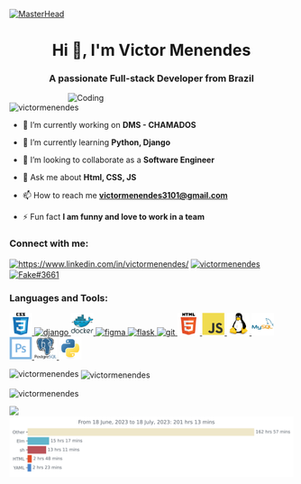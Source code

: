 [![MasterHead](https://mir-s3-cdn-cf.behance.net/project_modules/fs/54b6c068097599.5b50bca476b9b.gif)](https://victormenendes.io)
<h1 align="center">Hi 👋, I'm Victor Menendes</h1>
<h3 align="center">A passionate Full-stack Developer from Brazil</h3>
<img align="right" alt="Coding" width="400" src="https://miro.medium.com/max/1272/1*ZSVmWGcc1weENb0ShawWxw.gif">

<p align="left"> <img src="https://komarev.com/ghpvc/?username=victormenendes&label=Profile%20views&color=0e75b6&style=flat" alt="victormenendes" /> </p>

- 🔭 I’m currently working on **DMS - CHAMADOS**

- 🌱 I’m currently learning **Python, Django**

- 👯 I’m looking to collaborate as a **Software Engineer**

- 💬 Ask me about **Html, CSS, JS**

- 📫 How to reach me **victormenendes3101@gmail.com**

- ⚡ Fun fact **I am funny and love to work in a team**

<h3 align="left">Connect with me:</h3>
<p align="left">
<a href="https://linkedin.com/in/https://www.linkedin.com/in/victormenendes/" target="blank"><img align="center" src="https://raw.githubusercontent.com/rahuldkjain/github-profile-readme-generator/master/src/images/icons/Social/linked-in-alt.svg" alt="https://www.linkedin.com/in/victormenendes/" height="30" width="40" /></a>
<a href="https://instagram.com/victormenendes" target="blank"><img align="center" src="https://raw.githubusercontent.com/rahuldkjain/github-profile-readme-generator/master/src/images/icons/Social/instagram.svg" alt="victormenendes" height="30" width="40" /></a>
<a href="https://discord.gg/Fake#3661" target="blank"><img align="center" src="https://raw.githubusercontent.com/rahuldkjain/github-profile-readme-generator/master/src/images/icons/Social/discord.svg" alt="Fake#3661" height="30" width="40" /></a>
</p>

<h3 align="left">Languages and Tools:</h3>
<p align="left"> <a href="https://www.w3schools.com/css/" target="_blank" rel="noreferrer"> <img src="https://raw.githubusercontent.com/devicons/devicon/master/icons/css3/css3-original-wordmark.svg" alt="css3" width="40" height="40"/> </a> <a href="https://www.djangoproject.com/" target="_blank" rel="noreferrer"> <img src="https://cdn.worldvectorlogo.com/logos/django.svg" alt="django" width="40" height="40"/> </a> <a href="https://www.docker.com/" target="_blank" rel="noreferrer"> <img src="https://raw.githubusercontent.com/devicons/devicon/master/icons/docker/docker-original-wordmark.svg" alt="docker" width="40" height="40"/> </a> <a href="https://www.figma.com/" target="_blank" rel="noreferrer"> <img src="https://www.vectorlogo.zone/logos/figma/figma-icon.svg" alt="figma" width="40" height="40"/> </a> <a href="https://flask.palletsprojects.com/" target="_blank" rel="noreferrer"> <img src="https://www.vectorlogo.zone/logos/pocoo_flask/pocoo_flask-icon.svg" alt="flask" width="40" height="40"/> </a> <a href="https://git-scm.com/" target="_blank" rel="noreferrer"> <img src="https://www.vectorlogo.zone/logos/git-scm/git-scm-icon.svg" alt="git" width="40" height="40"/> </a> <a href="https://www.w3.org/html/" target="_blank" rel="noreferrer"> <img src="https://raw.githubusercontent.com/devicons/devicon/master/icons/html5/html5-original-wordmark.svg" alt="html5" width="40" height="40"/> </a> <a href="https://developer.mozilla.org/en-US/docs/Web/JavaScript" target="_blank" rel="noreferrer"> <img src="https://raw.githubusercontent.com/devicons/devicon/master/icons/javascript/javascript-original.svg" alt="javascript" width="40" height="40"/> </a> <a href="https://www.linux.org/" target="_blank" rel="noreferrer"> <img src="https://raw.githubusercontent.com/devicons/devicon/master/icons/linux/linux-original.svg" alt="linux" width="40" height="40"/> </a> <a href="https://www.mysql.com/" target="_blank" rel="noreferrer"> <img src="https://raw.githubusercontent.com/devicons/devicon/master/icons/mysql/mysql-original-wordmark.svg" alt="mysql" width="40" height="40"/> </a> <a href="https://www.photoshop.com/en" target="_blank" rel="noreferrer"> <img src="https://raw.githubusercontent.com/devicons/devicon/master/icons/photoshop/photoshop-line.svg" alt="photoshop" width="40" height="40"/> </a> <a href="https://www.postgresql.org" target="_blank" rel="noreferrer"> <img src="https://raw.githubusercontent.com/devicons/devicon/master/icons/postgresql/postgresql-original-wordmark.svg" alt="postgresql" width="40" height="40"/> </a> <a href="https://www.python.org" target="_blank" rel="noreferrer"> <img src="https://raw.githubusercontent.com/devicons/devicon/master/icons/python/python-original.svg" alt="python" width="40" height="40"/> </a> </p>

<p><img align="left" src="https://github-readme-stats.vercel.app/api/top-langs?username=victormenendes&show_icons=true&locale=en&layout=compact" alt="victormenendes" /></p>

<p>&nbsp;<img align="center" src="https://github-readme-stats.vercel.app/api?username=victormenendes&show_icons=true&locale=en" alt="victormenendes" /></p>

<p><img align="center" src="https://github-readme-streak-stats.herokuapp.com/?user=victormenendes&" alt="victormenendes" /></p>

<img
  src="https://github.com/<username>/<repository-name>/blob/<branch-name>/images/stat.svg"
/>
<img
  src="https://github.com/avinal/avinal/blob/main/images/stat.svg"
  alt="Avinal WakaTime Activity"
/>
